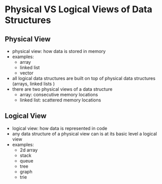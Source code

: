 # Physical VS Logical Views of Data Structures

## Physical View

- physical view: how data is stored in memory
- examples:
  - array
  - linked list
  - vector
- all logical data structures are built on top of physical data structures (arrays, linked lists )
- there are two physical views of a data structure
  - array: consecutive memory locations
  - linked list: scattered memory locations

## Logical View

- logical view: how data is represented in code
- any data structure of a physical view can is at its basic level a logical view
- examples:
  - 2d array
  - stack
  - queue
  - tree
  - graph
  - trie
